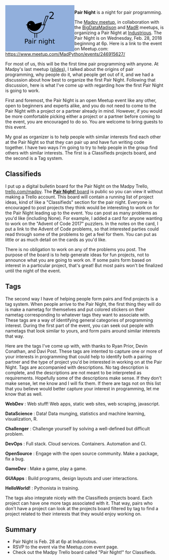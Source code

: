 <img src="https://github.com/madison-python/pair-night/raw/master/flyer/madpy-pair-night.png" align="left" width="220">

**Pair Night** is a night for pair programming.

The [Madpy meetup](https://meetup.com/MadPython/), in collaboration with the [BigDataMadison](https://meetup.com/BigDataMadison) and [MadR](https://meetup.com/MadR-Madison-R-Programming-UseRs-Group/) meetups, is organizing a Pair Night at [Industrious](https://www.industriousoffice.com/). The Pair Night is on Wednesday, Feb. 28, 2018 beginning at 6p. Here is a link to the event on Meetup.com: <https://www.meetup.com/MadPython/events/246915627/> 

For most of us, this will be the first time pair programming with anyone. At Madpy's last meetup ([slides](https://github.com/madison-python/pair-night/blob/master/intro.pdf)), I talked about the origins of pair programming, why people do it, what people get out of it, and we had a discussion about how best to organize the first Pair Night. Following that discussion, here is what I've come up with regarding how the first Pair Night is going to work.

First and foremost, the Pair Night is an open Meetup event like any other, open to beginners and experts alike, and you do not need to come to the Pair Night with a project or a partner already in mind. However, if you would be more comfortable picking either a project or a partner before coming to the event, you are encouraged to do so. You are welcome to bring guests to this event.

My goal as organizer is to help people with similar interests find each other at the Pair Night so that they can pair up and have fun writing code together. I have two ways I'm going to try to help people in the group find others with similar interests. The first is a Classifieds projects board, and the second is a Tag system.

## Classifieds

I put up a digital bulletin board for the Pair Night on the Madpy Trello, [trello.com/madpy](https://trello.com/madpy). The [**Pair Night!** board](https://trello.com/b/LwQCJ5cZ/pair-night) is public so you can view it without making a Trello account. This board will contain a running list of project ideas, kind of like a "Classifieds" section for the pair night. Everyone is encouraged to post projects they think would be interesting to work on for the Pair Night leading up to the event. You can post as many problems as you'd like (including None). For example, I added a card for anyone wanting to work on the "Advent of Code 2017" puzzlers. In the notes on the card, I put a link to the Advent of Code problems, so that interested parties could read through some of the problems to get a feel for them. You can put as little or as much detail on the cards as you'd like. 

There is no obligation to work on any of the problems you post. The purpose of the board is to help generate ideas for fun projects, not to announce what you are going to work on. If some pairs form based on interest in a particular project, that's great! But most pairs won't be finalized until the night of the event.

## Tags

The second way I have of helping people form pairs and find projects is a tag system. When people arrive to the Pair Night, the first thing they will do is make a nametag for themselves and put colored stickers on their nametag corresponding to whatever tags they want to associate with. These tags are a way of identifying general categories of programming interest. During the first part of the event, you can seek out people with nametags that look similar to yours, and form pairs around similar interests that way.

Here are the tags I've come up with, with thanks to Ryan Prior, Devin Conathan, and Davi Post. These tags are intented to capture one or more of your interests in programming that could help to identify both a pairing partner and the type of project you'd be interested in working on at the Pair Night. Tags are accompanied with descriptions. No tag description is complete, and the descriptions are not meant to be interpreted as requirements. Hopefully some of the descriptions make sense. If they don't make sense, let me know and I will fix them. If there are tags not on this list that you believe would better capture your interest in programming, let me know that as well.

**WebDev**
:   Web stuff! Web apps, static web sites, web scraping, javascript.

**DataScience**
:   Data! Data munging, statistics and machine learning, visualization, R. 

**Challenger**
:   Challenge yourself by solving a well-defined but difficult problem.

**DevOps**
:   Full stack. Cloud services. Containers. Automation and CI.

**OpenSource**
:   Engage with the open source community. Make a package, fix a bug.

**GameDev**
:   Make a game, play a game.

**GUIApps**
:   Build programs, design layouts and user interactions.

**HelloWorld!**
:   Pythonista in training.

The tags also integrate nicely with the Classifieds projects board. Each project can have one more tags associated with it. That way, pairs who don't have a project can look at the projects board filtered by tag to find a project related to their interests that they would enjoy working on.

## Summary

- Pair Night is Feb. 28 at 6p at Industrious.
- RSVP to the event via the Meetup.com event page.
- Check out the Madpy Trello board called "Pair Night!" for Classifieds.

